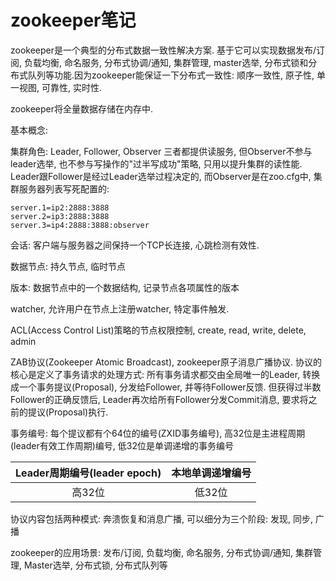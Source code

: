 # zookeeper笔记

zookeeper是一个典型的分布式数据一致性解决方案. 基于它可以实现数据发布/订阅, 负载均衡, 命名服务, 分布式协调/通知, 集群管理, master选举, 分布式锁和分布式队列等功能.因为zookeeper能保证一下分布式一致性: 顺序一致性, 原子性, 单一视图, 可靠性, 实时性.

zookeeper将全量数据存储在内存中.

基本概念:

集群角色: Leader, Follower, Observer 三者都提供读服务, 但Observer不参与leader选举, 也不参与写操作的"过半写成功"策略, 只用以提升集群的读性能. Leader跟Follower是经过Leader选举过程决定的, 而Observer是在zoo.cfg中, 集群服务器列表写死配置的:

```text
server.1=ip2:2888:3888
server.2=ip3:2888:3888
server.3=ip4:2888:3888:observer
```

会话: 客户端与服务器之间保持一个TCP长连接, 心跳检测有效性.

数据节点: 持久节点, 临时节点

版本: 数据节点中的一个数据结构, 记录节点各项属性的版本

watcher, 允许用户在节点上注册watcher, 特定事件触发.

ACL\(Access Control List\)策略的节点权限控制, create, read, write, delete, admin

ZAB协议\(Zookeeper Atomic Broadcast\), zookeeper原子消息广播协议. 协议的核心是定义了事务请求的处理方式: 所有事务请求都交由全局唯一的Leader, 转换成一个事务提议\(Proposal\), 分发给Follower, 并等待Follower反馈. 但获得过半数Follower的正确反馈后, Leader再次给所有Follower分发Commit消息, 要求将之前的提议\(Proposal\)执行.

事务编号: 每个提议都有个64位的编号\(ZXID事务编号\), 高32位是主进程周期\(leader有效工作周期\)编号, 低32位是单调递增的事务编号

| Leader周期编号\(leader epoch\) | 本地单调递增编号 |
| :---: | :---: |
| 高32位 | 低32位 |

协议内容包括两种模式: 奔溃恢复和消息广播, 可以细分为三个阶段: 发现, 同步, 广播

zookeeper的应用场景: 发布/订阅, 负载均衡, 命名服务, 分布式协调/通知, 集群管理, Master选举, 分布式锁, 分布式队列等

